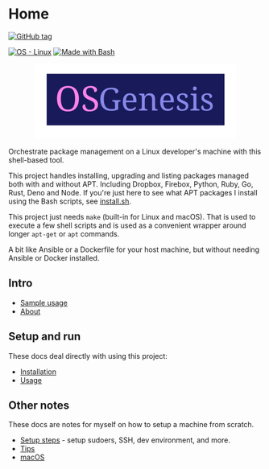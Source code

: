 # Home

[![GitHub tag](https://img.shields.io/github/tag/MichaelCurrin/os-genesis?include_prereleases=&sort=semver)](https://github.com/MichaelCurrin/os-genesis/releases/)

[![OS - Linux](https://img.shields.io/badge/OS-Linux-blue?logo=linux&logoColor=white)](https://www.linux.org/)
[![Made with Bash](https://img.shields.io/badge/Bash->%3D3-blue?logo=gnu-bash&logoColor=white)](https://www.gnu.org/software/bash/)

<p align="center">
    <img src="logo.svg" height="150px">
</p>

Orchestrate package management on a Linux developer's machine with this shell-based tool.


This project handles installing, upgrading and listing packages managed both with and without APT. Including Dropbox, Firebox, Python, Ruby, Go, Rust, Deno and Node. If you're just here to see what APT packages I install using the Bash scripts, see [install.sh](https://github.com/MichaelCurrin/os-genesis/blob/master/genesis/apt/install.sh).

This project just needs `make` (built-in for Linux and macOS). That is used to execute a few shell scripts and is used as a convenient wrapper around longer `apt-get` or `apt` commands.

A bit like Ansible or a Dockerfile for your host machine, but without needing Ansible or Docker installed.


## Intro

- [Sample usage](sample-usage.md)
- [About](about.md)


## Setup and run

These docs deal directly with using this project:

- [Installation](installation.md)
- [Usage](usage.md)


## Other notes

These docs are notes for myself on how to setup a machine from scratch.

- [Setup steps](other/setup-steps.md) - setup sudoers, SSH, dev environment, and more.
- [Tips](other/tips.md)
- [macOS](other/mac-os.md)
